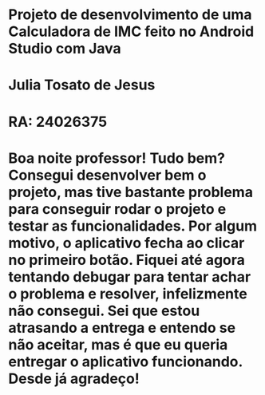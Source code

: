 # Projeto de desenvolvimento de uma Calculadora de IMC feito no Android Studio com Java 
# Julia Tosato de Jesus 
# RA: 24026375 
# Boa noite professor! Tudo bem? Consegui desenvolver bem o projeto, mas tive bastante problema para conseguir rodar o projeto e testar as funcionalidades. Por algum motivo, o aplicativo fecha ao clicar no primeiro botão. Fiquei até agora tentando debugar para tentar achar o problema e resolver, infelizmente não consegui. Sei que estou atrasando a entrega e entendo se não aceitar, mas é que eu queria entregar o aplicativo funcionando. Desde já agradeço!
